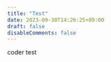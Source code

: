 ```yaml
---
title: "Test"
date: 2023-09-30T14:26:25+09:00
draft: false
disableComments: false
---
```


coder test

